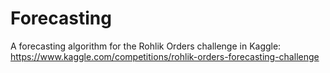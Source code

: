 # Forecasting
A forecasting algorithm for the Rohlik Orders challenge in Kaggle: https://www.kaggle.com/competitions/rohlik-orders-forecasting-challenge
